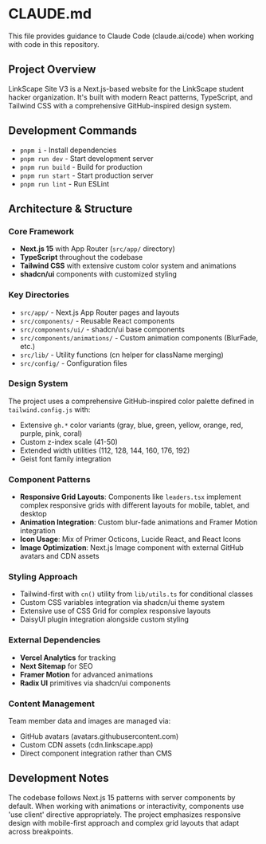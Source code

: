 # CLAUDE.md

This file provides guidance to Claude Code (claude.ai/code) when working with code in this repository.

## Project Overview

LinkScape Site V3 is a Next.js-based website for the LinkScape student hacker organization. It's built with modern React patterns, TypeScript, and Tailwind CSS with a comprehensive GitHub-inspired design system.

## Development Commands

- `pnpm i` - Install dependencies
- `pnpm run dev` - Start development server
- `pnpm run build` - Build for production
- `pnpm run start` - Start production server
- `pnpm run lint` - Run ESLint

## Architecture & Structure

### Core Framework
- **Next.js 15** with App Router (`src/app/` directory)
- **TypeScript** throughout the codebase
- **Tailwind CSS** with extensive custom color system and animations
- **shadcn/ui** components with customized styling

### Key Directories
- `src/app/` - Next.js App Router pages and layouts
- `src/components/` - Reusable React components
- `src/components/ui/` - shadcn/ui base components
- `src/components/animations/` - Custom animation components (BlurFade, etc.)
- `src/lib/` - Utility functions (cn helper for className merging)
- `src/config/` - Configuration files

### Design System
The project uses a comprehensive GitHub-inspired color palette defined in `tailwind.config.js` with:
- Extensive `gh.*` color variants (gray, blue, green, yellow, orange, red, purple, pink, coral)
- Custom z-index scale (41-50)
- Extended width utilities (112, 128, 144, 160, 176, 192)
- Geist font family integration

### Component Patterns
- **Responsive Grid Layouts**: Components like `leaders.tsx` implement complex responsive grids with different layouts for mobile, tablet, and desktop
- **Animation Integration**: Custom blur-fade animations and Framer Motion integration
- **Icon Usage**: Mix of Primer Octicons, Lucide React, and React Icons
- **Image Optimization**: Next.js Image component with external GitHub avatars and CDN assets

### Styling Approach
- Tailwind-first with `cn()` utility from `lib/utils.ts` for conditional classes
- Custom CSS variables integration via shadcn/ui theme system
- Extensive use of CSS Grid for complex responsive layouts
- DaisyUI plugin integration alongside custom styling

### External Dependencies
- **Vercel Analytics** for tracking
- **Next Sitemap** for SEO
- **Framer Motion** for advanced animations
- **Radix UI** primitives via shadcn/ui components

### Content Management
Team member data and images are managed via:
- GitHub avatars (avatars.githubusercontent.com)
- Custom CDN assets (cdn.linkscape.app)
- Direct component integration rather than CMS

## Development Notes

The codebase follows Next.js 15 patterns with server components by default. When working with animations or interactivity, components use 'use client' directive appropriately. The project emphasizes responsive design with mobile-first approach and complex grid layouts that adapt across breakpoints.